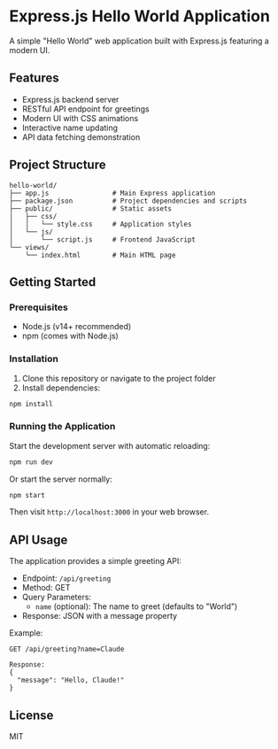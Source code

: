 # Express.js Hello World Application

A simple "Hello World" web application built with Express.js featuring a modern UI.

## Features

- Express.js backend server
- RESTful API endpoint for greetings
- Modern UI with CSS animations
- Interactive name updating
- API data fetching demonstration

## Project Structure

```
hello-world/
├── app.js                # Main Express application
├── package.json          # Project dependencies and scripts
├── public/               # Static assets
│   ├── css/
│   │   └── style.css     # Application styles
│   └── js/
│       └── script.js     # Frontend JavaScript
└── views/
    └── index.html        # Main HTML page
```

## Getting Started

### Prerequisites

- Node.js (v14+ recommended)
- npm (comes with Node.js)

### Installation

1. Clone this repository or navigate to the project folder
2. Install dependencies:

```bash
npm install
```

### Running the Application

Start the development server with automatic reloading:

```bash
npm run dev
```

Or start the server normally:

```bash
npm start
```

Then visit `http://localhost:3000` in your web browser.

## API Usage

The application provides a simple greeting API:

- Endpoint: `/api/greeting`
- Method: GET
- Query Parameters:
  - `name` (optional): The name to greet (defaults to "World")
- Response: JSON with a message property

Example:
```
GET /api/greeting?name=Claude

Response:
{
  "message": "Hello, Claude!"
}
```

## License

MIT
